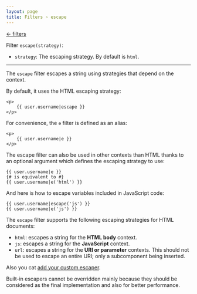 ```yaml
---
layout: page
title: Filters › escape
---
```


[← filters](./../filters.md)

<!-- {% raw %} -->

Filter `escape(strategy)`:
* `strategy`: The escaping strategy. By default is `html`.

---

The `escape` filter escapes a string using strategies that depend on the context.

By default, it uses the HTML escaping strategy:

```twig
<p>
    {{ user.username|escape }}
</p>
```

For convenience, the `e` filter is defined as an alias:

```twig
<p>
    {{ user.username|e }}
</p>
```

The escape filter can also be used in other contexts than HTML thanks to an optional 
argument which defines the escaping strategy to use:

```twig
{{ user.username|e }}
{# is equivalent to #}
{{ user.username|e('html') }}
```

And here is how to escape variables included in JavaScript code:

```twig
{{ user.username|escape('js') }}
{{ user.username|e('js') }}
```

The `escape` filter supports the following escaping strategies for HTML documents:

* `html`: escapes a string for the **HTML body** context.
* `js`: escapes a string for the **JavaScript** context.
* `url`: escapes a string for the **URI or parameter** contexts. 
   This should not be used to escape an entire URI; only a subcomponent being inserted.

Also you cat [add your custom escaper](./api.md#custom-escaper).
   
Built-in escapers cannot be overridden mainly because they should be considered 
as the final implementation and also for better performance.

<!-- {% endraw %} -->